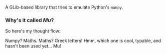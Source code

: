 A GLib-based library that tries to emulate Python's `numpy`.

### Why's it called *Mu*?

So here's my thought flow:  

Numpy? Maths. Maths? Greek letters! Hmm, which one is cool, typable, and hasn't been used yet... Mu!
